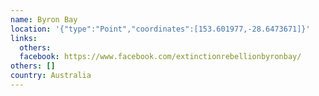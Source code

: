 ```yaml
---
name: Byron Bay
location: '{"type":"Point","coordinates":[153.601977,-28.6473671]}'
links:
  others: 
  facebook: https://www.facebook.com/extinctionrebellionbyronbay/
others: []
country: Australia
---
```

